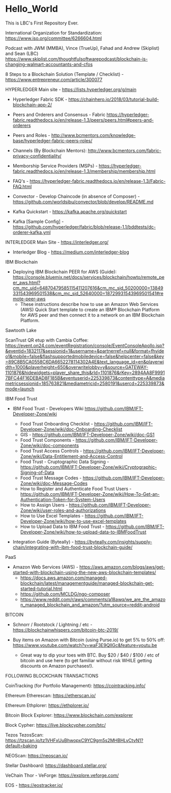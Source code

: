 # Hello_World
This is LBC's First Repository Ever. 

International Organization for Standardization:  https://www.iso.org/committee/6266604.html

Podcast with JWM (MMBA), Vince (TrueUp), Fahad and Andrew (Skiplist) and Sean (LBC) https://www.skiplist.com/thoughtfulsoftwarepodcast/blockchain-is-changing-walmart-accountants-and-cfos


8 Steps to a Blockchain Solution (Template / Checklist) - https://www.entrepreneur.com/article/300077

HYPERLEDGER
Main site - https://lists.hyperledger.org/g/main

 *  Hyperledger Fabric SDK - https://chainhero.io/2018/03/tutorial-build-blockchain-app-2/
 
 *  Peers and Orderers and Consensus - Fabric https://hyperledger-fabric.readthedocs.io/en/release-1.3/peers/peers.html#peers-and-orderers

 *  Peers and Roles - http://www.bcmentors.com/knowledge-base/hyperledger-fabric-peers-roles/
 
 *  Channels (By Blockchain Mentors):  http://www.bcmentors.com/fabric-privacy-confidentiality/

 *  Memborship Service Providers (MSPs) - https://hyperledger-fabric.readthedocs.io/en/release-1.3/membership/membership.html
 
 *  FAQ's - https://hyperledger-fabric.readthedocs.io/en/release-1.3/Fabric-FAQ.html
 
 *  Convector - Develop Chaincode (in absence of Composer) - https://github.com/worldsibu/convector/blob/develop/README.md
 
 *  Kafka Quickstart - https://kafka.apache.org/quickstart
 
 *  Kafka [Sample Config] - https://github.com/hyperledger/fabric/blob/release-1.1/bddtests/dc-orderer-kafka.yml

INTERLEDGER Main Site - https://interledger.org/
 *  Interledger Blog - https://medium.com/interledger-blog
 
 IBM Blockchain
 
 *  Deploying IBM Blockchain PEER for AWS (Guide): https://console.bluemix.net/docs/services/blockchain/howto/remote_peer_aws.html?cm_mc_uid=64870479585115411207616&cm_mc_sid_50200000=13849331543969501538&cm_mc_sid_52640000=18729931543969501541#remote-peer-aws 
    *  These instructions describe how to use an Amazon Web Services (AWS) Quick Start template to create an IBM® Blockchain Platform for AWS peer and then connect it to a network on an IBM Blockchain Platform.
    
 Sawtooth Lake
 
 ScanTrust QR etup with Cambia Coffee:  https://event.on24.com/eventRegistration/console/EventConsoleApollo.jsp?&eventid=1832117&sessionid=1&username=&partnerref=null&format=fhvideo1&mobile=false&flashsupportedmobiledevice=false&helpcenter=false&key=89C8B5CA0558C6DA6652278114302A4E&text_language_id=en&playerwidth=1000&playerheight=650&overwritelobby=y&source=GATEWAY-1101876&hidewidgets=player_share_this&rId=1101876&rKey=2894AA8F99917BFC44F16DEBAD8F185B&eventuserid=225339873&contenttype=A&mediametricsessionid=185763821&mediametricid=2580191&usercd=225339873&mode=launch
 
 
 IBM Food Trust
 
 *  IBM Food Trust - Developers Wiki https://github.com/IBM/IFT-Developer-Zone/wiki
    *  Food Trust Onboarding Checklist - https://github.com/IBM/IFT-Developer-Zone/wiki/doc-Onboarding-Checklist
    *  GIS - https://github.com/IBM/IFT-Developer-Zone/wiki/doc-GS1
    *  Food Trust Components - https://github.com/IBM/IFT-Developer-Zone/wiki/doc-components
    *  Food Trust Access Controls - https://github.com/IBM/IFT-Developer-Zone/wiki/Data-Entitlement-and-Access-Control
    *  Food Trust - Cruptographic Data Signing - https://github.com/IBM/IFT-Developer-Zone/wiki/Cryptographic-Signing-of-Data
    *  Food Trust Message Codes - https://github.com/IBM/IFT-Developer-Zone/wiki/doc-Message-Codes
    *  How to Register and Authenticate Food Trust Users - https://github.com/IBM/IFT-Developer-Zone/wiki/How-To-Get-an-Authentication-Token-for-System-Users
    *  How to Assign Users - https://github.com/IBM/IFT-Developer-Zone/wiki/user-roles-and-authorizations
    *  How to Use Excel Templates - https://github.com/IBM/IFT-Developer-Zone/wiki/how-to-use-excel-templates
    *  How to Upload Data to IBM Food Trust - https://github.com/IBM/IFT-Developer-Zone/wiki/how-to-upload-data-to-IBMFoodTrust
 
 *  Integration Guide (Byteally) - https://byteally.com/insights/supply-chain/integrating-with-ibm-food-trust-blockchain-guide/

PaaS

 *  Amazon Web Services (AWS) - https://aws.amazon.com/blogs/aws/get-started-with-blockchain-using-the-new-aws-blockchain-templates/
    *  https://docs.aws.amazon.com/managed-blockchain/latest/managementguide/managed-blockchain-get-started-tutorial.html
    *  https://github.com/MCLDG/ngo-composer
    *  https://www.reddit.com/r/aws/comments/a18awq/we_are_the_amazon_managed_blockchain_and_amazon/?utm_source=reddit-android

BITCOIN

 *  Schnorr / Rootstock / Lightning / etc - https://blockchainwhispers.com/bitcoin-btc-2019/

 *  Buy items on Amazon with Bitcoin (using Purse.io) to get 5% to 50% off:  https://www.youtube.com/watch?v=waF3E9QIIGc&feature=youtu.be
    *  Great way to dip your toes with BTC.  Buy $20 / $40 / $100 / etc of bitcoin and use here (to get familiar without risk WHILE getting discounts on Amazon purchases!).
    
FOLLOWING BLOCKCHAIN TRANSACTIONS

CoinTracking (for Portfolio Management):  https://cointracking.info/

Ethereum Etherescan: https://etherscan.io/

Ethereum Ethplorer:  https://ethplorer.io/

Bitcoin 
Block Explorer:  https://www.blockchain.com/explorer

Block Cypher:  https://live.blockcypher.com/btc/

Tezos
TezosScan: https://tzscan.io/tz1VHFxUuBhwopxC9YC9gm5s2MHBHLyCtvN1?default=baking

NEOScan:  https://neoscan.io/

Stellar Dashboard:  https://dashboard.stellar.org/

VeChain Thor - VeForge:  https://explore.veforge.com/

EOS - https://eostracker.io/

